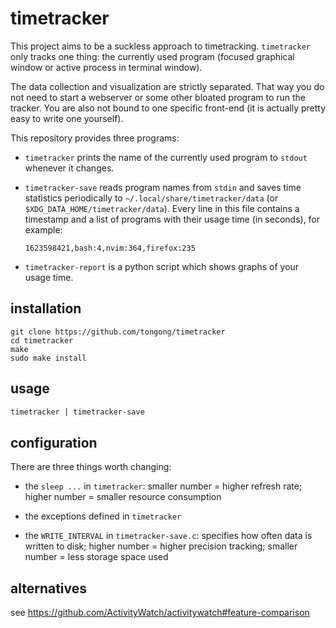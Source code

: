 # timetracker

This project aims to be a suckless approach to timetracking.
`timetracker` only tracks one thing: the currently used program (focused
graphical window or active process in terminal window).

The data collection and visualization are strictly separated. That way you do
not need to start a webserver or some other bloated program to run the tracker.
You are also not bound to one specific front-end (it is actually pretty easy to
write one yourself).

This repository provides three programs:

- `timetracker` prints the name of the currently used program to `stdout`
  whenever it changes.

- `timetracker-save` reads program names from `stdin` and saves time statistics
  periodically to `~/.local/share/timetracker/data`
  (or `$XDG_DATA_HOME/timetracker/data`). Every line in this file contains a
  timestamp and a list of programs with their usage time (in seconds), for
  example:
  ```
  1623598421,bash:4,nvim:364,firefox:235
  ```

- `timetracker-report` is a python script which shows graphs of your usage
  time.


## installation
```
git clone https://github.com/tongong/timetracker
cd timetracker
make
sudo make install
```


## usage
```sh
timetracker | timetracker-save
```


## configuration
There are three things worth changing:

- the `sleep ...` in `timetracker`: smaller number = higher refresh rate;
  higher number = smaller resource consumption

- the exceptions defined in `timetracker`

- the `WRITE_INTERVAL` in `timetracker-save.c`: specifies how often data is
  written to disk; higher number = higher precision tracking; smaller number =
  less storage space used


## alternatives
see <https://github.com/ActivityWatch/activitywatch#feature-comparison>
